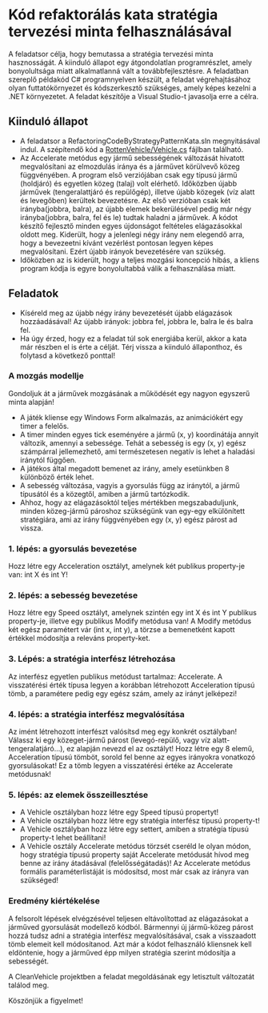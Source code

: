 # Kód refaktorálás kata stratégia tervezési minta felhasználásával

A feladatsor célja, hogy bemutassa a stratégia tervezési minta hasznosságát. A kiinduló állapot egy átgondolatlan programrészlet, amely bonyolultsága miatt alkalmatlanná vált a továbbfejlesztésre. A feladatban szereplő példakód C# programnyelven készült, a feladat végrehajtásához olyan futtatókörnyezet és kódszerkesztő szükséges, amely képes kezelni a .NET környezetet. A feladat készítője a Visual Studio-t javasolja erre a célra.

## Kiinduló állapot

- A feladatsor a RefactoringCodeByStrategyPatternKata.sln megnyitásával indul. A szépítendő kód a [RottenVehicle/Vehicle.cs](RottenVehicle/Vehicle.cs) fájlban található. 
- Az Accelerate metódus egy jármű sebességének változását hivatott megvalósítani az elmozdulás iránya és a járművet körülvevő közeg függvényében. A program első verziójában csak egy típusú jármű (holdjáró) és egyetlen közeg (talaj) volt elérhető. Időközben újabb járművek (tengeralattjáró és repülőgép), illetve újabb közegek (víz alatt és levegőben) kerültek bevezetésre.  Az első verzióban csak két irányba(jobbra, balra), az újabb elemek bekerülésével pedig már négy irányba(jobbra, balra, fel és le) tudtak haladni a járművek. A kódot készítő fejlesztő minden egyes újdonságot feltételes elágazásokkal oldott meg. Kiderült, hogy a jelenlegi négy irány nem elegendő arra, hogy a bevezeetni kívánt vezérlést pontosan legyen képes megvalósítani. Ezért újabb irányok bevezetésére van szükség.
- Időközben az is kiderült, hogy a teljes mozgási koncepció hibás, a kliens program kódja is egyre bonyolultabbá válik a felhasználása miatt.

## Feladatok

- Kíséreld meg az újabb négy irány bevezetését újabb elágazások hozzáadásával! Az újabb irányok: jobbra fel, jobbra le, balra le és balra fel.
- Ha úgy érzed, hogy ez a feladat túl sok energiába kerül, akkor a kata már részben el is érte a célját. Térj vissza a kiinduló állaponthoz, és folytasd a következő ponttal!

### A mozgás modellje
Gondoljuk át a járművek mozgásának a működését egy nagyon egyszerű minta alapján!
- A játék kliense egy Windows Form alkalmazás, az animációkért egy timer a felelős.
- A timer minden egyes tick eseményére a jármű (x, y) koordinátája annyit változik, amennyi a sebessége. Tehát a sebesség is egy (x, y) egész számpárral jellemezhető, ami természetesen negatív is lehet a haladási iránytól függően.
- A játékos által megadott bemenet az irány, amely esetünkben 8 különböző érték lehet.
- A sebesség változása, vagyis a gyorsulás függ az iránytól, a jármű típusától és a közegtől, amiben a jármű tartózkodik.
- Ahhoz, hogy az elágazásoktól teljes mértékben megszabaduljunk, minden közeg-jármű pároshoz szükségünk van egy-egy elkülönített stratégiára, ami az irány függvényében egy (x, y) egész párost ad vissza.

### 1. lépés: a gyorsulás bevezetése
Hozz létre egy Acceleration osztályt, amelynek két publikus property-je van: int X és int Y!

### 2. lépés: a sebesség bevezetése
Hozz létre egy Speed osztályt, amelynek szintén egy int X és int Y publikus property-je, illetve egy publikus Modify metódusa van! A Modify metódus két egész paramétert vár (int x, int y), a törzse a bemenetként kapott értékkel módosítja a releváns property-ket.

### 3. Lépés: a stratégia interfész létrehozása
Az interfész egyetlen publikus metódust tartalmaz: Accelerate. A visszatérési érték típusa legyen a korábban létrehozott Acceleration típusú tömb, a paramétere pedig egy egész szám, amely az irányt jelképezi!

### 4. lépés: a stratégia interfész megvalósítása
Az imént létrehozott interfészt valósítsd meg egy konkrét osztályban! Válassz ki egy közeget-jármű párost (levegó-repülő, vagy víz alatt-tengeralatjáró...), ez alapján nevezd el az osztályt! Hozz létre egy 8 elemű, Acceleration típusú tömböt, sorold fel benne az egyes irányokra vonatkozó gyorsulásokat! Ez a tömb legyen a visszatérési értéke az Accelerate metódusnak!

### 5. lépés: az elemek összeillesztése
- A Vehicle osztályban hozz létre egy Speed típusú propertyt!
- A Vehicle osztályban hozz létre egy stratégia interfész típusú property-t!
- A Vehicle osztályban hozz létre egy settert, amiben a stratégía típusú property-t lehet beállítani! 
- A Vehicle osztály Accelerate metódus törzsét cseréld le olyan módon, hogy stratégia típusú property saját Accelerate metódusát hívod meg benne az irány átadásával (felelősségátadás)! Az Accelerate metódus formális paraméterlistáját is módosítsd, most már csak az irányra van szükséged!

### Eredmény kiértékelése
A felsorolt lépések elvégzésével teljesen eltávolítottad az elágazásokat a járműved gyorsulását modellező kódból. Bármennyi új jármű-közeg párost hozzá tudsz adni a stratégia interfész megvalósításával, csak a visszaadott tömb elemeit kell módosítanod. Azt már a kódot felhasználó kliensnek kell eldöntenie, hogy a járműved épp milyen stratégia szerint módosítja a sebességét.

A CleanVehicle projektben a feladat megoldásának egy letisztult változatát találod meg.

Köszönjük a figyelmet!
	